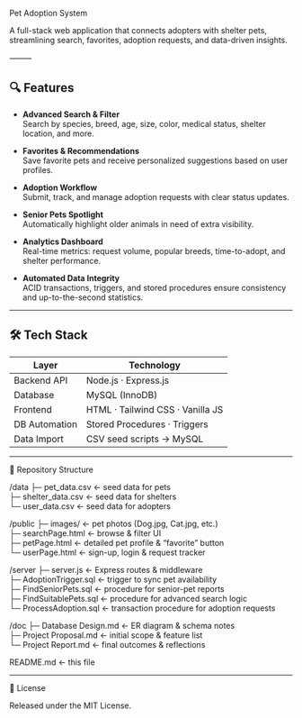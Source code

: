 Pet Adoption System

A full-stack web application that connects adopters with shelter pets, streamlining search, favorites, adoption requests, and data-driven insights.

⸻

## 🔍 Features

- **Advanced Search & Filter**  
  Search by species, breed, age, size, color, medical status, shelter location, and more.

- **Favorites & Recommendations**  
  Save favorite pets and receive personalized suggestions based on user profiles.

- **Adoption Workflow**  
  Submit, track, and manage adoption requests with clear status updates.

- **Senior Pets Spotlight**  
  Automatically highlight older animals in need of extra visibility.

- **Analytics Dashboard**  
  Real-time metrics: request volume, popular breeds, time-to-adopt, and shelter performance.

- **Automated Data Integrity**  
  ACID transactions, triggers, and stored procedures ensure consistency and up-to-the-second statistics.
  
---

## 🛠 Tech Stack

| Layer         | Technology                        |
| ------------- | --------------------------------- |
| Backend API   | Node.js · Express.js              |
| Database      | MySQL (InnoDB)                    |
| Frontend      | HTML · Tailwind CSS · Vanilla JS  |
| DB Automation | Stored Procedures · Triggers      |
| Data Import   | CSV seed scripts → MySQL          |

---

📁 Repository Structure

/data
  ├─ pet_data.csv            ← seed data for pets  
  ├─ shelter_data.csv        ← seed data for shelters  
  └─ user_data.csv           ← seed data for adopters  

/public
  ├─ images/                 ← pet photos (Dog.jpg, Cat.jpg, etc.)  
  ├─ searchPage.html         ← browse & filter UI  
  ├─ petPage.html            ← detailed pet profile & “favorite” button  
  └─ userPage.html           ← sign-up, login & request tracker  

/server
  ├─ server.js               ← Express routes & middleware  
  ├─ AdoptionTrigger.sql     ← trigger to sync pet availability  
  ├─ FindSeniorPets.sql      ← procedure for senior-pet reports  
  ├─ FindSuitablePets.sql    ← procedure for advanced search logic  
  └─ ProcessAdoption.sql     ← transaction procedure for adoption requests  

/doc
  ├─ Database Design.md      ← ER diagram & schema notes  
  ├─ Project Proposal.md     ← initial scope & feature list  
  └─ Project Report.md       ← final outcomes & reflections  

README.md                    ← this file


---

📄 License

Released under the MIT License.
